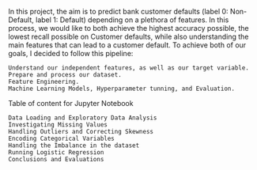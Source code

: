 In this project, the aim is to predict bank customer defaults (label 0: Non-Default, label 1: Default) depending on a plethora of features. In this process, we would like to both achieve the highest accuracy possible, the lowest recall possible on Customer defaults, while also understanding the main features that can lead to a customer default. To achieve both of our goals, I decided to follow this pipeline:

    Understand our independent features, as well as our target variable.
    Prepare and process our dataset.
    Feature Engineering.
    Machine Learning Models, Hyperparameter tunning, and Evaluation.

Table of content for Jupyter Notebook

    Data Loading and Exploratory Data Analysis
    Investigating Missing Values
    Handling Outliers and Correcting Skewness
    Encoding Categorical Variables
    Handling the Imbalance in the dataset
    Running Logistic Regression
    Conclusions and Evaluations
